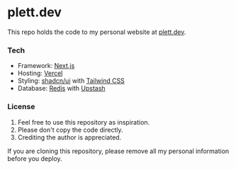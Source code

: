# plett.dev

This repo holds the code to my personal website at [plett.dev](https://plett.dev).

### Tech

- Framework: [Next.js](https://nextjs.org/)
- Hosting: [Vercel](https://vercel.com)
- Styling: [shadcn/ui](https://ui.shadcn.com/) with [Tailwind CSS](https://tailwindcss.com)
- Database: [Redis](https://redis.io/) with [Upstash](https://upstash.com/)

### License

1. Feel free to use this repository as inspiration.
2. Please don't copy the code directly.
3. Crediting the author is appreciated.

If you are cloning this repository, please remove all my personal information before you deploy.
